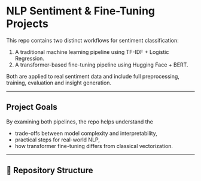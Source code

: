 # NLP Sentiment & Fine-Tuning Projects

This repo contains two distinct workflows for sentiment classification:
1. A traditional machine learning pipeline using TF-IDF + Logistic Regression.
2. A transformer-based fine-tuning pipeline using Hugging Face + BERT.

Both are applied to real sentiment data and include full preprocessing, training, evaluation and insight generation.

---

## Project Goals

By examining both pipelines, the repo helps understand the 
- trade-offs between model complexity and interpretability,
- practical steps for real-world NLP,
- how transformer fine-tuning differs from classical vectorization.

---

## 📁 Repository Structure
